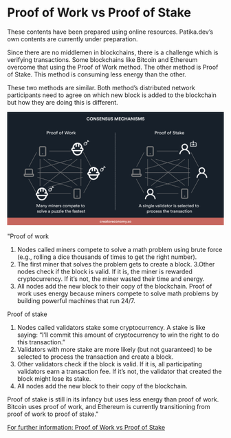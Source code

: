 # Proof of Work vs Proof of Stake

These contents have been prepared using online resources. Patika.dev’s own contents are currently under preparation.

Since there are no middlemen in blockchains, there is a challenge which is verifying transactions. Some blockchains like Bitcoin and Ethereum overcome that using the Proof of Work method. The other method is Proof of Stake. This method is consuming less energy than the other. 

These two methods are similar. Both method’s distributed network participants need to agree on which new block is added to the blockchain but how they are doing this is different.

![images](https://raw.githubusercontent.com/Kodluyoruz/taskforce/main/Web3/proofWorkProofofStake/figures/mechanisms.png)

"Proof of work
1. Nodes called miners compete to solve a math problem using brute force (e.g., rolling a dice thousands of times to get the right number). 
2. The first miner that solves the problem gets to create a block.
3.Other nodes check if the block is valid. If it is, the miner is rewarded cryptocurrency. If it’s not, the miner wasted their time and energy.
4. All nodes add the new block to their copy of the blockchain.
Proof of work uses energy because miners compete to solve math problems by building powerful machines that run 24/7.

Proof of stake
1. Nodes called validators stake some cryptocurrency. A stake is like saying: “I’ll commit this amount of cryptocurrency to win the right to do this transaction.”
2. Validators with more stake are more likely (but not guaranteed) to be selected to process the transaction and create a block.
3. Other validators check if the block is valid. If it is, all participating validators earn a transaction fee. If it’s not, the validator that created the block might lose its stake.
4. All nodes add the new block to their copy of the blockchain.

Proof of stake is still in its infancy but uses less energy than proof of work. Bitcoin uses proof of work, and Ethereum is currently transitioning from proof of work to proof of stake."


[For further information: Proof of Work vs Proof of Stake](https://creatoreconomy.so/p/curious-beginner-guide-to-crypto?s=r)











